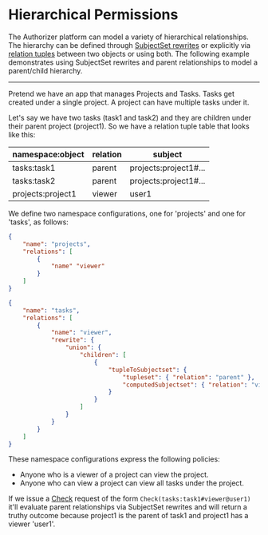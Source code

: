 
# Hierarchical Permissions
The Authorizer platform can model a variety of hierarchical relationships. The hierarchy can be defined through [SubjectSet rewrites](../concepts/namespaces#subject-set-rewrites) or
explicitly via [relation tuples](../concepts/relation-tuples) between two objects or using both. The following example demonstrates using SubjectSet rewrites and parent relationships to model a parent/child hierarchy.

----

Pretend we have an app that manages Projects and Tasks. Tasks get created under a single project. A project can have multiple tasks under it. 

Let's say we have two tasks (task1 and task2) and they are children under their parent project (project1). So we have a relation tuple table that looks like this:

| namespace:object  | relation | subject               |
|-------------------|----------|-----------------------|
| tasks:task1       | parent   | projects:project1#... |
| tasks:task2       | parent   | projects:project1#... |
| projects:project1 | viewer   | user1                 |

We define two namespace configurations, one for 'projects' and one for 'tasks', as follows:
```json
{
    "name": "projects",
    "relations": [
        {
            "name" "viewer"
        }
    ]
}

{
    "name": "tasks",
    "relations": [
        {
            "name": "viewer",
            "rewrite": {
                "union": {
                    "children": [
                        {
                            "tupleToSubjectset": {
                                "tupleset": { "relation": "parent" },
                                "computedSubjectset": { "relation": "viewer" }
                            }
                        }
                    ]
                }
            }
        }
    ]
}
```

These namespace configurations express the following policies:
* Anyone who is a viewer of a project can view the project.
* Anyone who can view a project can view all tasks under the project.

If we issue a [Check](../../api-reference#check) request of the form `Check(tasks:task1#viewer@user1)` it'll evaluate parent relationships via SubjectSet rewrites and
will return a truthy outcome because project1 is the parent of task1 and project1 has a viewer 'user1'.